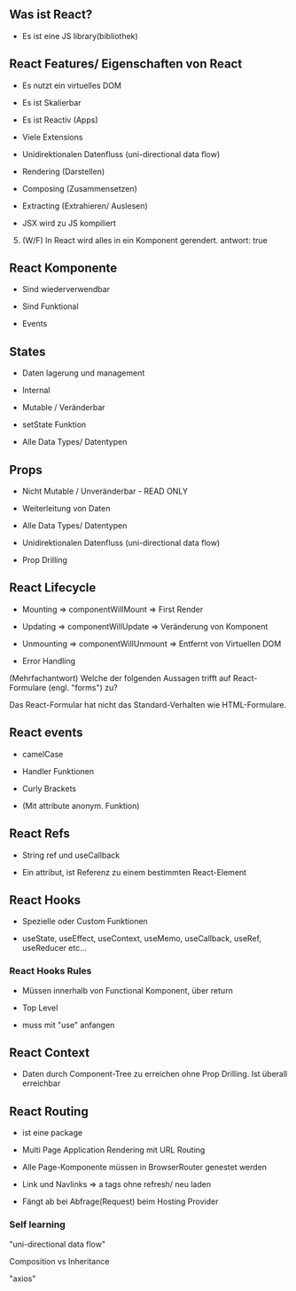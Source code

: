 ## Was ist React?

* Es ist eine JS library(bibliothek)

## React Features/ Eigenschaften von React

* Es nutzt ein virtuelles DOM

* Es ist Skalierbar

* Es ist Reactiv (Apps)

* Viele Extensions

* Unidirektionalen Datenfluss (uni-directional data flow)

* Rendering (Darstellen)

* Composing (Zusammensetzen)

* Extracting (Extrahieren/ Auslesen)

* JSX wird zu JS kompiliert


5. (W/F) In React wird alles in ein Komponent gerendert.
antwort: true

## React Komponente

* Sind wiederverwendbar

* Sind Funktional

* Events

## States 

* Daten lagerung und management

* Internal

* Mutable / Veränderbar

* setState Funktion

* Alle Data Types/ Datentypen

## Props

* Nicht Mutable / Unveränderbar - READ ONLY

* Weiterleitung von Daten

* Alle Data Types/ Datentypen

* Unidirektionalen Datenfluss (uni-directional data flow) 

* Prop Drilling

## React Lifecycle

* Mounting => componentWillMount => First Render

* Updating => componentWillUpdate => Veränderung von Komponent

* Unmounting => componentWillUnmount => Entfernt von Virtuellen DOM

* Error Handling


(Mehrfachantwort) Welche der folgenden Aussagen trifft auf React-Formulare (engl. "forms") zu?

Das React-Formular hat nicht das Standard-Verhalten wie HTML-Formulare.

## React events

* camelCase

* Handler Funktionen

* Curly Brackets

* (Mit attribute anonym. Funktion)

## React Refs

* String ref und useCallback

* Ein attribut, ist Referenz zu einem bestimmten React-Element

## React Hooks

* Spezielle oder Custom Funktionen

* useState, useEffect, useContext, useMemo, useCallback, useRef, useReducer etc...

### React Hooks Rules

* Müssen innerhalb von Functional Komponent, über return

* Top Level

* muss mit "use" anfangen

## React Context

* Daten durch Component-Tree zu erreichen ohne Prop Drilling. Ist überall erreichbar

## React Routing

* ist eine package

* Multi Page Application Rendering mit URL Routing

* Alle Page-Komponente müssen in BrowserRouter genestet werden

* Link und Navlinks => a tags ohne refresh/ neu laden

* Fängt ab bei Abfrage(Request) beim Hosting Provider













### Self learning

"uni-directional data flow"

Composition vs Inheritance

"axios"

